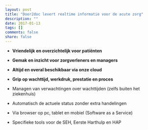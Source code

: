 ```yaml
---
layout: post
title: "Door2doc levert realtime informatie voor de acute zorg"
description: ""
date: 2017-01-13
tags: []
comments: false
share: false
---
```


* **Vriendelijk en overzichtelijk voor patiënten**
* **Gemak en inzicht voor zorgverleners en managers**
* **Altijd en overal beschikbaar via onze cloud**
* **Grip op wachttijd, werkdruk, prestatie en proces**

* Managen van verwachtingen over wachttijden (zelfs buiten het ziekenhuis)
* Automatisch de actuele status zonder extra handelingen
* Via browser op pc, tablet en mobiel (Software as a Service)
* Specifieke tools voor de SEH, Eerste Harthulp en HAP
